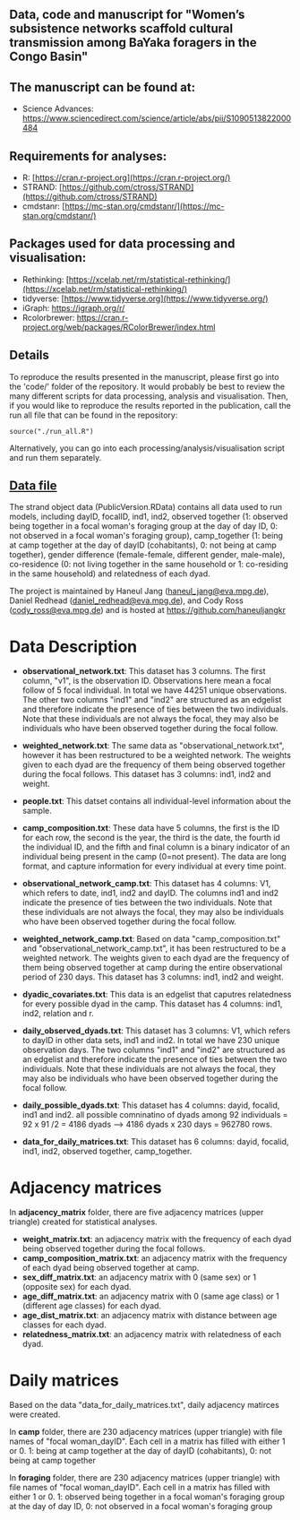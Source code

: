 Data, code and manuscript for "Women’s subsistence networks scaffold cultural transmission among BaYaka foragers in the Congo Basin"
----------------------------

## The manuscript can be found at:

- Science Advances: https://www.sciencedirect.com/science/article/abs/pii/S1090513822000484

## Requirements for analyses:

* R: [https://cran.r-project.org](https://cran.r-project.org/)
* STRAND: [https://github.com/ctross/STRAND](https://github.com/ctross/STRAND)
* cmdstanr: [https://mc-stan.org/cmdstanr/](https://mc-stan.org/cmdstanr/)

## Packages used for data processing and visualisation:

* Rethinking: [https://xcelab.net/rm/statistical-rethinking/](https://xcelab.net/rm/statistical-rethinking/)
* tidyverse: [https://www.tidyverse.org](https://www.tidyverse.org/)
* iGraph: https://igraph.org/r/
* Rcolorbrewer: https://cran.r-project.org/web/packages/RColorBrewer/index.html

## Details

To reproduce the results presented in the manuscript, please first go into the 'code/' folder of the repository. It would probably be best to review the many different scripts for data processing, analysis and visualisation. Then, if you would like to reproduce the results reported in the publication, call the run all file that can be found in the repository:

```
source("./run_all.R")
```

Alternatively, you can go into each processing/analysis/visualisation script and run them separately.

## [Data file](https://github.com/haneuljangkr/bayaka-subsistence-networks#details)

The strand object data (PublicVersion.RData) contains all data used to run models, including dayID, focalID, ind1, ind2, observed together (1: observed being together in a focal woman's foraging group at the day of day ID, 0: not observed in a focal woman's foraging group), camp\_together (1: being at camp together at the day of dayID (cohabitants), 0: not being at camp together), gender difference (female-female, different gender, male-male), co-residence (0: not living together in the same household or 1: co-residing in the same household) and relatedness of each dyad.

The project is maintained by Haneul Jang (haneul_jang@eva.mpg.de), Daniel Redhead (daniel_redhead@eva.mpg.de), and Cody Ross (cody_ross@eva.mpg.de) and is hosted at https://github.com/haneuljangkr

# Data Description 

- **observational_network.txt**: This dataset has 3 columns. The first column, "v1", is the observation ID. Observations here mean a focal follow of 5 focal individual. In total we have 44251 unique observations. The other two columns "ind1" and "ind2" are structured as an edgelist and therefore indicate the presence of ties between the two individuals. Note that these individuals are not always the focal, they may also be individuals who have been observed together during the focal follow. 

- **weighted_network.txt**: The same data as "observational_network.txt", however it has been restructured to be a weighted network. The weights given to each dyad are the frequency of them being observed together during the focal follows. This dataset has 3 columns: ind1, ind2 and weight.

- **people.txt**: This datset contains all individual-level information about the sample. 

- **camp_composition.txt**: These data have 5 columns, the first is the ID for each row, the second is the year, the third is the date, the fourth id the individual ID, and the fifth and final column is a binary indicator of an individual being present in the camp (0=not present). The data are long format, and capture information for every individual at every time point. 

- **observational_network_camp.txt**: This dataset has 4 columns: V1, which refers to date, ind1, ind2 and dayID. The columns ind1 and ind2 indicate the presence of ties between the two individuals. Note that these individuals are not always the focal, they may also be individuals who have been observed together during the focal follow. 

- **weighted_network_camp.txt**: Based on data "camp_composition.txt" and "observational_network_camp.txt", it has been restructured to be a weighted network. The weights given to each dyad are the frequency of them being observed together at camp during the entire observational period of 230 days. This dataset has 3 columns: ind1, ind2 and weight.

- **dyadic_covariates.txt**: This data is an edgelist that caputres relatedness for every possible dyad in the camp. This dataset has 4 columns: ind1, ind2, relation and r.

- **daily_observed_dyads.txt**: This dataset has 3 columns: V1, which refers to dayID in other data sets, ind1 and ind2. In total we have 230 unique observation days. The two columns "ind1" and "ind2" are structured as an edgelist and therefore indicate the presence of ties between the two individuals. Note that these individuals are not always the focal, they may also be individuals who have been observed together during the focal follow.

- **daily_possible_dyads.txt**: This dataset has 4 columns: dayid, focalid, ind1 and ind2. all possible comninatino of dyads among 92 individuals = 92 x 91 /2 = 4186 dyads --> 4186 dyads x 230 days = 962780 rows.

- **data_for_daily_matrices.txt**: This dataset has 6 columns: dayid, focalid, ind1, ind2, observed together, camp_together. 


# Adjacency matrices

In **adjacency_matrix** folder, there are five adjacency matrices (upper triangle) created for statistical analyses.
- **weight_matrix.txt**: an adjacency matrix with the frequency of each dyad being observed together during the focal follows.  
- **camp_composition_matrix.txt**: an adjacency matrix with the frequency of each dyad being observed together at camp. 
- **sex_diff_matrix.txt**: an adjacency matrix with 0 (same sex) or 1 (opposite sex) for each dyad. 
- **age_diff_matrix.txt**: an adjacency matrix with 0 (same age class) or 1 (different age classes) for each dyad. 
- **age_dist_matrix.txt**: an adjacency matrix with distance between age classes for each dyad. 
- **relatedness_matrix.txt**: an adjacency matrix with relatedness of each dyad. 


# Daily matrices
Based on the data "data_for_daily_matrices.txt", daily adjacency matirces were created. 

In **camp** folder, there are 230 adjacency matrices (upper triangle) with file names of "focal woman_dayID". Each cell in a matrix has filled with either 1 or 0. 1: being at camp together at the day of dayID (cohabitants), 0: not being at camp together

In **foraging** folder, there are 230 adjacency matrices (upper triangle) with file names of "focal woman_dayID". Each cell in a matrix has filled with either 1 or 0. 1: observed being together in a focal woman's foraging group at the day of day ID, 0: not observed in a focal woman's foraging group 
